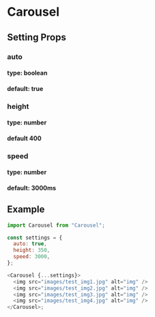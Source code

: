 # Carousel

## Setting Props

### auto

#### type: boolean

#### default: true

### height

#### type: number

#### default 400

### speed

#### type: number

#### default: 3000ms

## Example

```js
import Carousel from "Carousel";

const settings = {
  auto: true,
  height: 350,
  speed: 3000,
};

<Carousel {...settings}>
  <img src="images/test_img1.jpg" alt="img" />
  <img src="images/test_img2.jpg" alt="img" />
  <img src="images/test_img3.jpg" alt="img" />
  <img src="images/test_img4.jpg" alt="img" />
</Carousel>;
```
